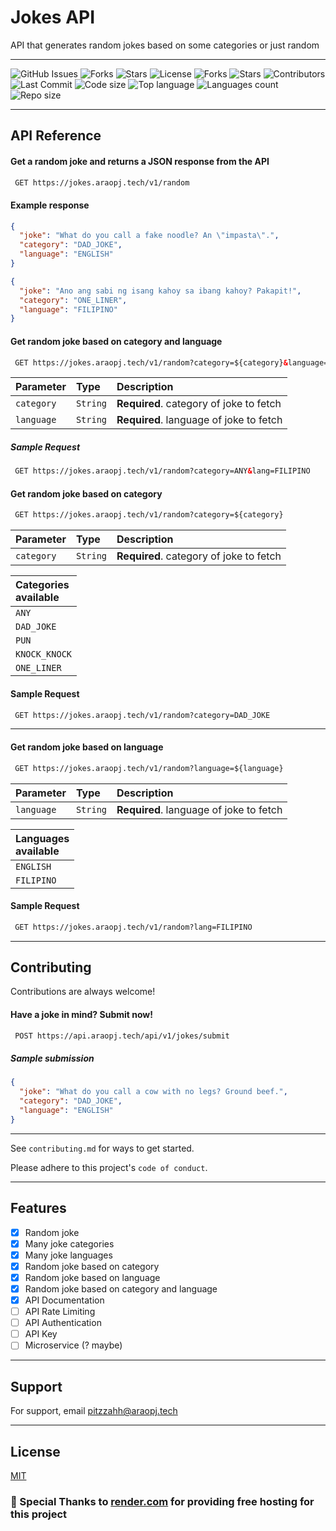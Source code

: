 
# Jokes API

API that generates random jokes based on some categories or just random
___
![GitHub Issues](https://img.shields.io/github/issues/pitzzahh/jokes-API)
![Forks](https://img.shields.io/github/forks/pitzzahh/jokes-API)
![Stars](https://img.shields.io/github/stars/pitzzahh/jokes-API)
![License](https://img.shields.io/github/license/pitzzahh/jokes-API)
![Forks](https://img.shields.io/github/forks/pitzzahh/jokes-API)
![Stars](https://img.shields.io/github/stars/pitzzahh/jokes-API)
![Contributors](https://img.shields.io/github/contributors/pitzzahh/jokes-API)
![Last Commit](https://img.shields.io/github/last-commit/pitzzahh/jokes-API)
![Code size](https://img.shields.io/github/languages/code-size/pitzzahh/jokes-API)
![Top language](https://img.shields.io/github/languages/top/pitzzahh/jokes-API)
![Languages count](https://img.shields.io/github/languages/count/pitzzahh/jokes-API)
![Repo size](https://img.shields.io/github/repo-size/pitzzahh/jokes-API)
___
## API Reference

#### Get a random joke and returns a JSON response from the API

```html
 GET https://jokes.araopj.tech/v1/random
```

#### Example response

```json
{
  "joke": "What do you call a fake noodle? An \"impasta\".",
  "category": "DAD_JOKE",
  "language": "ENGLISH"
}
```
```json
{
  "joke": "Ano ang sabi ng isang kahoy sa ibang kahoy? Pakapit!",
  "category": "ONE_LINER",
  "language": "FILIPINO"
}
```
#### Get random joke based on category and language

```html
 GET https://jokes.araopj.tech/v1/random?category=${category}&language=${language}
```

| Parameter  | Type     | Description                             |
|:-----------|:---------|:----------------------------------------|
| `category` | `String` | **Required**. category of joke to fetch |
| `language` | `String` | **Required**. language of joke to fetch |


##### Sample Request

```html
 GET https://jokes.araopj.tech/v1/random?category=ANY&lang=FILIPINO
```

#### Get random joke based on category

```html
 GET https://jokes.araopj.tech/v1/random?category=${category}
```

| Parameter  | Type     | Description                             |
|:-----------|:---------|:----------------------------------------|
| `category` | `String` | **Required**. category of joke to fetch |

| Categories <br/>available |
|:--------------------------|
| `ANY`                     |
| `DAD_JOKE`                |
| `PUN`                     |
| `KNOCK_KNOCK`             |
| `ONE_LINER`               |

#### Sample Request

```html
 GET https://jokes.araopj.tech/v1/random?category=DAD_JOKE
```
___

#### Get random joke based on language

```html
 GET https://jokes.araopj.tech/v1/random?language=${language}
```

| Parameter  | Type     | Description                             |
|:-----------|:---------|:----------------------------------------|
| `language` | `String` | **Required**. language of joke to fetch |


| Languages <br/>available |
|:-------------------------|
| `ENGLISH`                |
| `FILIPINO`               |

#### Sample Request

```html
 GET https://jokes.araopj.tech/v1/random?lang=FILIPINO
```
___

## Contributing

Contributions are always welcome!

#### Have a joke in mind? Submit now!

```html
 POST https://api.araopj.tech/api/v1/jokes/submit
```

##### Sample submission

```json
{
  "joke": "What do you call a cow with no legs? Ground beef.",
  "category": "DAD_JOKE",
  "language": "ENGLISH"
}
```
___

See `contributing.md` for ways to get started.

Please adhere to this project's `code of conduct`.

___
## Features
- [x] Random joke
- [x] Many joke categories
- [x] Many joke languages
- [x] Random joke based on category
- [x] Random joke based on language
- [x] Random joke based on category and language
- [x] API Documentation
- [ ] API Rate Limiting
- [ ] API Authentication
- [ ] API Key
- [ ] Microservice (? maybe)
___
## Support

For support, email pitzzahh@araopj.tech
___
## License
[MIT](https://choosealicense.com/licenses/mit/)

### 🤍 Special Thanks to [render.com](https://render.com/) for providing free hosting for this project

